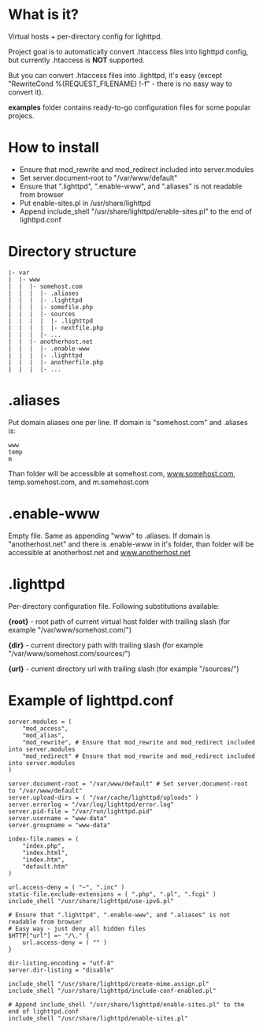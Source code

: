 What is it?
===========

Virtual hosts + per-directory config for lighttpd.

Project goal is to automatically convert .htaccess files into lighttpd config,
but currently .htaccess is **NOT** supported.

But you can convert .htaccess files into .lighttpd, it's easy
(except "RewriteCond %{REQUEST_FILENAME} !-f" - there is no easy way to convert it).

**examples** folder contains ready-to-go configuration files for some popular projecs.

How to install
==============

  - Ensure that mod_rewrite and mod_redirect included into server.modules
  - Set server.document-root to "/var/www/default"
  - Ensure that ".lighttpd", ".enable-www", and ".aliases" is not readable from browser
  - Put enable-sites.pl in /usr/share/lighttpd
  - Append include_shell "/usr/share/lighttpd/enable-sites.pl" to the end of lighttpd.conf

Directory structure
===================

```
|- var
|  |- www
|  |  |- somehost.com
|  |  |  |- .aliases
|  |  |  |- .lighttpd
|  |  |  |- somefile.php
|  |  |  |- sources
|  |  |  |  |- .lighttpd
|  |  |  |  |- nextfile.php
|  |  |  |- ...
|  |  |- anotherhost.net
|  |  |  |- .enable-www
|  |  |  |- .lighttpd
|  |  |  |- anotherfile.php
|  |  |  |- ...
```

.aliases
========

Put domain aliases one per line.
If domain is "somehost.com" and .aliases is:

```
www
temp
m
```

Than folder will be accessible at somehost.com, www.somehost.com, temp.somehost.com, and m.somehost.com

.enable-www
===========

Empty file. Same as appending "www" to .aliases.
If domain is "anotherhost.net" and there is .enable-www in it's folder,
than folder will be accessible at anotherhost.net and www.anotherhost.net

.lighttpd
=========

Per-directory configuration file.
Following substitutions available:

**{root}** - root path of current virtual host folder with trailing slash (for example "/var/www/somehost.com/")

**{dir}** - current directory path with trailing slash (for example "/var/www/somehost.com/sources/")

**{url}** - current directory url with trailing slash (for example "/sources/")

Example of lighttpd.conf
========================

```
server.modules = (
    "mod_access",
    "mod_alias",
    "mod_rewrite", # Ensure that mod_rewrite and mod_redirect included into server.modules
    "mod_redirect" # Ensure that mod_rewrite and mod_redirect included into server.modules
)

server.document-root = "/var/www/default" # Set server.document-root to "/var/www/default"
server.upload-dirs = ( "/var/cache/lighttpd/uploads" )
server.errorlog = "/var/log/lighttpd/error.log"
server.pid-file = "/var/run/lighttpd.pid"
server.username = "www-data"
server.groupname = "www-data"

index-file.names = (
    "index.php",
    "index.html",
    "index.htm",
    "default.htm"
)

url.access-deny = ( "~", ".inc" )
static-file.exclude-extensions = ( ".php", ".pl", ".fcgi" )
include_shell "/usr/share/lighttpd/use-ipv6.pl"

# Ensure that ".lighttpd", ".enable-www", and ".aliases" is not readable from browser
# Easy way - just deny all hidden files
$HTTP["url"] =~ "/\." {
    url.access-deny = ( "" )
}

dir-listing.encoding = "utf-8"
server.dir-listing = "disable"

include_shell "/usr/share/lighttpd/create-mime.assign.pl"
include_shell "/usr/share/lighttpd/include-conf-enabled.pl"

# Append include_shell "/usr/share/lighttpd/enable-sites.pl" to the end of lighttpd.conf
include_shell "/usr/share/lighttpd/enable-sites.pl"
```
